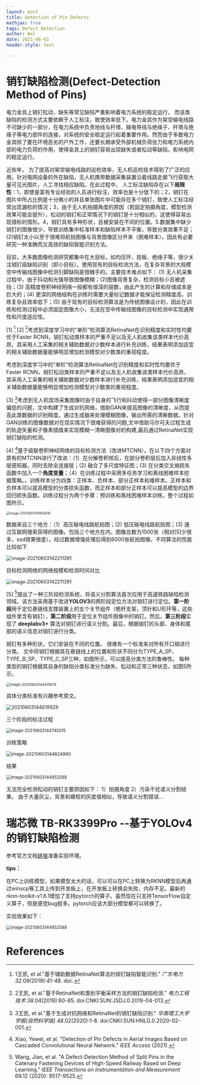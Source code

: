 ```yaml
---
layout: post
title: Detection of Pin Defects
mathjax: true
tags: Defect Detection
author: Wxl
date: 2021-06-03
header-style: text

---
```




# 销钉缺陷检测(Defect-Detection Method of Pins)

电力金具上销钉松动、缺失等常见缺陷严重影响着电力系统的稳定运行， 而该类缺陷的检测方式主要依赖于人工标注，致使效率低下。电力金具作为架空输电线路不可缺少的一部分，在电力系统中负责地线与杆塔、输电导线与绝缘子、杆塔与绝缘子等电力部件的连接，对系统的安全稳定运行起着重要作用。然而由于多数电力金具除了要在环境恶劣的户外工作，还要长期承受外部机械负荷张力和电力系统内部的电力负荷的作用，使得金具上的销钉容易出现缺失或者松动等缺陷，影响电网的稳定运行。

近些年， 为了提高对架空输电线路的巡检效率，无人机巡检技术得到了广泛的应用。针对电网设备的外在缺陷，无人机携带数据采集装置沿着线路走廊飞行获取大量可见光图片，人工寻找相应缺陷。在此过程中， 人工标注缺陷存在以下**局限性**：1，即使是富有专业经验的人员进行标注，效率也是十分低下的；2，销钉在图片中所占比例是十分微小的并且单张图片中可能存在多个销钉，致使人工标注经常出现漏检的情况；3，由于无人机拍摄角度的原因（若固定拍摄角度，模型检测效果可能会提升），松动的销钉和正常情况下的销钉是十分相似的，这使得容易出现错标的情形。4，销钉具有多种形状，且被安装在不同的位置。5.数据集中缺少销钉的图像很少，导致训练集中标准样本和缺陷样本不平衡，导致分类效果不足；(2)销钉太小以至于很难将航拍图像与背景图像区分开来（困难样本）。因此有必要研究一种准确而又高效的缺陷智能识别方法。

目前，大多数图像检测研究都集中在大目标，如均压环、挂板、绝缘子等，很少关注销钉级缺陷识别（即小目标）。使用现有的目标检测方法，在复杂背景的大规模空中传输线图像中检测引脚缺陷是很棘手的。主要技术难点如下： (1) 无人机采集过程中，由于抖动和光强导致图像模糊；(2)图像背景复杂，检测目标小且被遮挡；(3) 高精度卷积神经网络一般都有很深的层数，由此产生的计算和存储成本是巨大的；(4) 更深的网络结构在训练时需要大量标记数据才能保证检测精度高，训练复杂且效率低下；(5) 由于现有的目标检测算法是为传统图像设计的，因此在训练和检测过程中必须固定图像大小，无法在空中传输线图像的目标检测中实现通用性和尺度适应性。

[1] [^ 1] [2] [^ 2]考虑到深度学习中的“单阶”检测算法RetinaNet在识别精度和实时性均要优于Faster RCNN，销钉松动类样本的严重不足以及无人机收集该类样本代价高昂，其采用人工采集的相关辅助数据对少数样本进行补充训练，结果表明添加适宜的相关辅助数据量能够明显增加检测模型对少数类的重视程度。

考虑到深度学习中的“单阶”检测算法RetinaNet在识别精度和实时性均要优于Faster RCNN，销钉松动类样本的严重不足以及无人机收集该类样本代价高昂，其采用人工采集的相关辅助数据对少数样本进行补充训练，结果表明添加适宜的相关辅助数据量能够明显增加检测模型对少数类的重视程度。

[3] [^3]考虑到无人机现场采集图像时由于自身的飞行和抖动使得一部分图像清晰度偏低的问题，文中构建了生成对抗网络，借助GAN来提高图像的清晰度，从而提高此类数据的识别精度。通过生成器来处理模糊图像，输出所需的清晰数据。针对GAN训练的图像数据对在现实情况下很难获得的问题,文中借助马尔可夫过程生成的轨迹矢量和子像素插值来实现模糊一清晰图像对的构建,最后通过RetinaNet实现销钉缺陷的检测。

[4] [^4]基于级联卷积神经网络的目标检测方法（改进MTCNN）。在以下四个方面对原有的MTCNN进行了改进：（1）在分解卷积核后，在部分卷积层后加入非线性多层感知器，同时去除全连接层；(2) 融合了多尺度特征图；(3) 在分类交叉熵损失函数中加入一个**角度变量**；（4）在训练过程中采用多任务学习和离线困难样本挖掘策略。。训练样本分为四类：正样本、负样本、部分正样本和难样本。正样本和负样本可以提高模型的分类损失函数，而正样本和部分正样本可以提高模型的边界回归损失函数。训练过程分为两个步骤：预训练和离线困难样本训练。整个过程如图所示。

<img src="/assets/biye/image-20210603141954018.png" alt="image-20210603141954018" style="zoom:60%;" />

数据来自三个地方：（1）高压输电线路航拍图；(2) 低压输电线路航拍图；(3) 通过互联网搜索获得的图像。包括三个地方在内，图像总数为1500张（相对[5]少很多，ssd效果很差）。经过数据增强处理后得到6000张航拍图像。不同算法的性能比较如下

<img src="/assets/biye/image-20210603142211391.png" alt="image-20210603142211391" style="zoom:90%;" />

目标检测网络的网络规模和检测时间对比

<img src="/assets/biye/image-20210603142355934.png" alt="image-20210603142211391" style="zoom:90%;" />

[5] [^5]提出了一种三阶段检测系统，将语义分割算法首次应用于高速铁路缺陷检测领域。该方法采用基于改进**YOLOV3**的两阶段定位方法对销钉进行定位。**第一阶段**用于定位悬链线支撑装置上的五个关节组件（桅杆支架，顶针和U形环等，这些组件里含有销钉），**第二阶段**用于定位关节组件图像中的销钉。然后，**第三阶段**实现了 **deeplabv3+** 算法对销钉进行语义分割。最后，根据销钉的头部、身体和尾部的语义信息对销钉进行分类。

销钉有多种形状，它们安装在不同的位置。 很难有一个标准来对所有开口销进行分类。 文中将销钉根据其在悬链线上的位置和形状不同分为TYPE_A_SP、TYPE_B_SP、TYPE_C_SP三种，如图所示，可以提高分类方法的鲁棒性。 每种类型的销钉根据其自身的缺陷分类标准分为缺失、松动和正常三种状态，如图5所示。

<img src="/assets/biye/image-20210603144415679.png" alt="image-20210603144415679" style="zoom:67%;" />

具体分类标准有兴趣参考原文。

<img src="/assets/biye/image-20210603144619929.png" alt="20210603144619929" style="zoom:90%;" />

三个阶段的标注过程

<img src="/assets/biye/image-20210603144745015.png" alt="image-20210603144745015" style="zoom:80%;" />

训练策略

<img src="/assets/biye/image-20210603144824990.png" alt="image-20210603144824990" style="zoom:85%;" />

结果

<img src="/assets/biye/image-20210603144952588.png" alt="image-20210603144952588" style="zoom:80%;" />

无法完全检测松动的销钉主要原因如下： 1）拍摄角度 2）污染干扰语义分割结果。 由于大量灰尘，背景和螺栓的灰度值相似，导致语义分割错误...

# 瑞芯微 TB-RK3399Pro --基于YOLOv4的销钉缺陷检测

参考官方文档[链接](https://github.com/rockchip-linux/rknn-toolkit)准备实验环境。

**tips：**

在PC上训练模型，如果模型太大的话，可以可以在PC上转换为RKNN模型后再通过winscp等工具上传到开发板上，在开发板上转换会失败，内存不足。最新的rknn-toolkit-v1.6.1增加了支持pytorch的算子。虽然现在只支持TensorFlow自定义算子，但是感觉bug挺多。pytorch应该大部分模型都可以转换了。

实验效果如下：

<img src="/assets/biye/image-20210603150748462.png" alt="image-20210603144952588" style="zoom:80%;" />

# References

[^1]:1王凯, et al."基于辅助数据RetinaNet算法的销钉缺陷智能识别." *广东电力* *32*.09(2019):41-48. doi:.
[^2]:2王凯, et al."基于RetinaNet和类别平衡采样方法的销钉缺陷检测." *电力工程技术* *38*.04(2019):80-85. doi:CNKI:SUN:JSDJ.0.2019-04-013.
[^3]:3王凯, et al."基于生成对抗网络和RetinaNet的销钉缺陷识别." *华南理工大学学报(自然科学版)* *48*.02(2020):1-8. doi:CNKI:SUN:HNLG.0.2020-02-001.
[^4]:Xiao, Yewei, et al. "Detection of Pin Defects in Aerial Images Based on Cascaded Convolutional Neural Network." *IEEE Access* (2021).
[^5]:Wang, Jian, et al. "A Defect-Detection Method of Split Pins in the Catenary Fastening Devices of High-Speed Railway Based on Deep Learning." *IEEE Transactions on Instrumentation and Measurement* 69.12 (2020): 9517-9525.